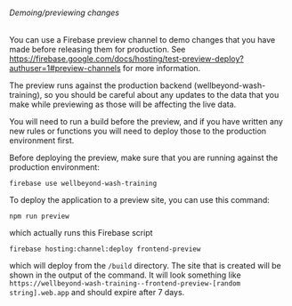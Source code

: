 ###### Demoing/previewing changes

You can use a Firebase preview channel to demo changes that you have made before releasing them for production.
See https://firebase.google.com/docs/hosting/test-preview-deploy?authuser=1#preview-channels for more information.

The preview runs against the production backend (wellbeyond-wash-training), so you should be careful about any 
updates to the data that you make while previewing as those will be affecting the live data.

You will need to run a build before the preview, and if you have written any new rules or functions you will
need to deploy those to the production environment first.

Before deploying the preview, make sure that you are running against the production environment:

`firebase use wellbeyond-wash-training`

To deploy the application to a preview site, you can use this command:

`npm run preview`

which actually runs this Firebase script

`firebase hosting:channel:deploy frontend-preview`

which will deploy from the `/build` directory.  The site that is created will be shown in the output of the
command.  It will look something like `https://wellbeyond-wash-training--frontend-preview-[random string].web.app` and 
should expire after 7 days.
